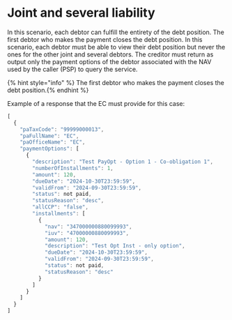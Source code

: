 # Joint and several liability

In this scenario, each debtor can fulfill the entirety of the debt position. The first debtor who makes the payment closes the debt position. In this scenario, each debtor must be able to view their debt position but never the ones for the other joint and several debtors. The creditor must return as output only the payment options of the debtor associated with the NAV used by the caller (PSP) to query the service. 

{% hint style="info" %} The first debtor who makes the payment closes the debt position.{% endhint %}

Example of a response that the EC must provide for this case:

```javascript
[
  {
    "paTaxCode": "99999000013",
    "paFullName": "EC",
    "paOfficeName": "EC",
    "paymentOptions": [
      {
        "description": "Test PayOpt - Option 1 - Co-obligation 1",
        "numberOfInstallments": 1,
        "amount": 120,
        "dueDate": "2024-10-30T23:59:59",
        "validFrom": "2024-09-30T23:59:59",
        "status": not paid,
        "statusReason": "desc",
        "allCCP": "false",
        "installments": [
          {
            "nav": "347000000880099993",
            "iuv": "47000000880099993",
            "amount": 120,
            "description": "Test Opt Inst - only option",
            "dueDate": "2024-10-30T23:59:59",
            "validFrom": "2024-09-30T23:59:59",
            "status": not paid,
            "statusReason": "desc"
          }
        ]
      }
    ]
  }
]

```